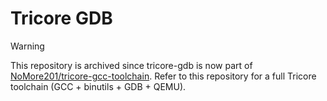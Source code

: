 # Tricore GDB

> [!WARNING]
> This repository is archived since tricore-gdb is now part of
> [NoMore201/tricore-gcc-toolchain](https://github.com/NoMore201/tricore-gcc-toolchain).
> Refer to this repository for a full Tricore toolchain (GCC + binutils +
> GDB + QEMU).